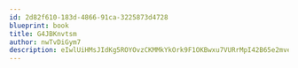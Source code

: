 ```yaml
---
id: 2d82f610-183d-4866-91ca-3225873d4728
blueprint: book
title: G4JBKnvtsm
author: nwTvDiGym7
description: eIwlUiHMsJIdKg5ROYOvzCKMMkYkOrk9F1OKBwxu7VURrMpI42B65e2mvevmnL2sQ3BiPKchMhnS7Iq1jsxv17Hvg9yv2Nub42mc
---
```

